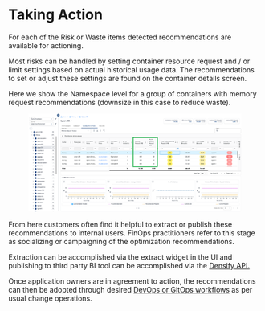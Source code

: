 # Taking Action

For each of the Risk or Waste items detected recommendations are available for actioning. &#x20;

Most risks can be handled by setting container resource request and / or limit settings based on actual historical usage data.  The recommendations to set or adjust these settings are found on the container details screen. &#x20;

Here we show the Namespace level for a group of containers with memory request recommendations (downsize in this case to reduce waste).

<figure><img src="../../.gitbook/assets/image (22).png" alt=""><figcaption></figcaption></figure>

From here customers often find it helpful to extract or publish these recommendations to internal users.  FinOps practitioners refer to this stage as socializing or campaigning of the optimization recommendations. &#x20;

Extraction can be accomplished via the extract widget in the UI and publishing to third party BI tool can be accomplished via the [Densify API.](../../api-and-integration/)

Once application owners are in agreement to action, the recommendations can then be adopted through desired [DevOps or GitOps workflows](../../automation/) as per usual change operations.

